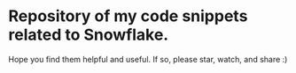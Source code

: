 # Repository of my code snippets related to Snowflake.

Hope you find them helpful and useful. If so, please star, watch, and share :)
